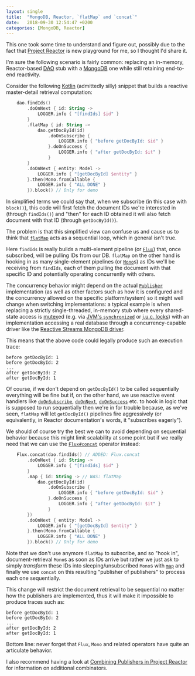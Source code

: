 ```yaml
---
layout: single
title:  "MongoDB, Reactor, `flatMap` and `concat`"
date:   2018-09-30 12:54:47 +0200
categories: [MongoDB, Reactor]
---
```

This one took some time to understand and figure out, possibly due to the fact that [Project Reactor](https://projectreactor.io/) is new playground for me, so I thought I'd share it.

I'm sure the following scenario is fairly common: replacing an in-memory, Reactor-based [DAO](https://www.oracle.com/technetwork/java/dataaccessobject-138824.html) stub with a [MongoDB](https://www.mongodb.com/) one while still retaining end-to-end reactivity.

Consider the following [Kotlin](http://kotlinlang.org/) (admittedly silly) snippet that builds a reactive master-detail retrieval computation:

```kotlin
    dao.findIds()
        .doOnNext { id: String ->
            LOGGER.info { "[findIds] $id" }
        }
        .flatMap { id: String ->
            dao.getDocById(id)
                .doOnSubscribe {
                    LOGGER.info { "before getDocById: $id" }
                }.doOnSuccess {
                    LOGGER.info { "after getDocById: $it" }
                }
        }
        .doOnNext { entity: Model ->
            LOGGER.info { "[getDocById] $entity" }
        }.then(Mono.fromCallable {
            LOGGER.info { "ALL DONE" }
        }).block() // Only for demo
```

In simplified terms we could say that, when we subscribe (in this case with `block()`), this code will first fetch the document IDs we're interested in (through `findIds()`) and "then" for each ID obtained it will also fetch document with that ID (through `getDocById()`).

The problem is that this simplified view can confuse us and cause us to think that [`flatMap`](https://projectreactor.io/docs/core/release/api/reactor/core/publisher/Flux.html#flatMap-java.util.function.Function-) acts as a sequential loop, which in general isn't true.

Here `findIds` is really builds a multi-element pipeline (or [`Flux`](https://projectreactor.io/docs/core/release/api/reactor/core/publisher/Flux.html)) that, once subscribed, will be pulling IDs from our DB. `flatMap` on the other hand is hooking in as many single-element pipelines (or [`Mono`](https://projectreactor.io/docs/core/release/api/reactor/core/publisher/Mono.html)s) as IDs we'll be receiving from `findIds`, each of them pulling the document with that specific ID and potentially operating concurrently with others.

The concurrency behavior might depend on the actual [`Publisher`](https://www.reactive-streams.org/reactive-streams-1.0.0-javadoc/org/reactivestreams/Publisher.html) implementation (as well as other factors such as how it is configured and the concurrency allowed on the specific platform/system) so it might well change when switching implementations: a typical example is when replacing a strictly single-threaded, in-memory stub where every shared-state access is [mutex](https://en.wikipedia.org/wiki/Mutual_exclusion)ed (e.g. via [JVM's `synchronized`](https://docs.oracle.com/javase/specs/jvms/se8/html/jvms-2.html#jvms-2.11.10) or [j.u.c. locks](https://docs.oracle.com/javase/8/docs/api/?java/util/concurrent/package-summary.html)) with an implementation accessing a real database through a concurrency-capable driver like the [Reactive Streams MongoDB driver](https://mongodb.github.io/mongo-java-driver-reactivestreams/).

This means that the above code could legally produce such an execution trace:

```
before getDocById: 1
before getDocById: 2
...
after getDocById: 2
after getDocById: 1
```

Of course, if we don't depend on `getDocById()` to be called sequentially everything will be fine but if, on the other hand, we use reactive event handlers like [`doOnSubscribe`](https://projectreactor.io/docs/core/release/api/reactor/core/publisher/Mono.html#doOnSubscribe-java.util.function.Consumer-), [`doOnNext`](https://projectreactor.io/docs/core/release/api/reactor/core/publisher/Mono.html#doOnNext-java.util.function.Consumer-), [`doOnSuccess`](https://projectreactor.io/docs/core/release/api/reactor/core/publisher/Mono.html#doOnSuccess-java.util.function.Consumer-) etc. to hook in logic that is supposed to run sequentially then we're in for trouble because, as we've seen, `flatMap` will let `getDocById()` pipelines fire aggressively (or equivalently, in Reactor documentation's words, it "subscribes eagerly").

We should of course try the best we can to avoid depending on sequential behavior because this might limit scalability at some point but if we really need that we can use the [`Flux#concat`](https://projectreactor.io/docs/core/release/api/reactor/core/publisher/Flux.html#concat-java.lang.Iterable-) operator instead:

```kotlin
    Flux.concat(dao.findIds() // ADDED: Flux.concat
        .doOnNext { id: String ->
            LOGGER.info { "[findIds] $id" }
        }
        .map { id: String -> // WAS: flatMap
            dao.getDocById(id)
                .doOnSubscribe {
                    LOGGER.info { "before getDocById: $id" }
                }.doOnSuccess {
                    LOGGER.info { "after getDocById: $it" }
                }
        })
        .doOnNext { entity: Model ->
            LOGGER.info { "[getDocById] $entity" }
        }.then(Mono.fromCallable {
            LOGGER.info { "ALL DONE" }
        }).block() // Only for demo
```

Note that we don't use anymore `flatMap` to subscribe, and so "hook in", document-retrieval `Mono`s as soon as IDs arrive but rather we just ask to simply _transform_ these IDs into sleeping/unsubscribed `Mono`s with [`map`](https://projectreactor.io/docs/core/release/api/reactor/core/publisher/Flux.html#map-java.util.function.Function-) and finally we use `concat` on this resulting "publisher of publishers" to process each one sequentially.

This change will restrict the document retrieval to be sequential no matter how the publishers are implemented, thus it will make it impossible to produce traces such as:

```
before getDocById: 1
before getDocById: 2
...
after getDocById: 2
after getDocById: 1
```

Bottom line: never forget that `Flux`, `Mono` and related operators have quite an articulate behavior.

I also recommend having a look at [Combining Publishers in Project Reactor](https://www.baeldung.com/reactor-combine-streams) for information on additional combinators.